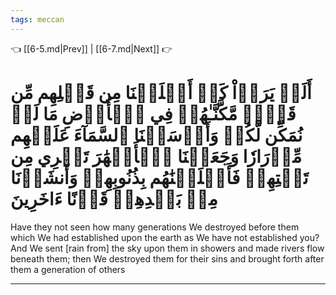 ```yaml
---
tags: meccan
---
```


👈 [[6-5.md|Prev]] | [[6-7.md|Next]] 👉

# أَلَمۡ يَرَوۡاْ كَمۡ أَهۡلَكۡنَا مِن قَبۡلِهِم مِّن قَرۡنٖ مَّكَّنَّـٰهُمۡ فِي ٱلۡأَرۡضِ مَا لَمۡ نُمَكِّن لَّكُمۡ وَأَرۡسَلۡنَا ٱلسَّمَآءَ عَلَيۡهِم مِّدۡرَارٗا وَجَعَلۡنَا ٱلۡأَنۡهَٰرَ تَجۡرِي مِن تَحۡتِهِمۡ فَأَهۡلَكۡنَٰهُم بِذُنُوبِهِمۡ وَأَنشَأۡنَا مِنۢ بَعۡدِهِمۡ قَرۡنًا ءَاخَرِينَ

Have they not seen how many generations We destroyed before them which We had established upon the earth as We have not established you? And We sent [rain from] the sky upon them in showers and made rivers flow beneath them; then We destroyed them for their sins and brought forth after them a generation of others

---


